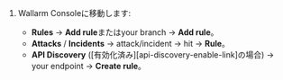 1. Wallarm Consoleに移動します:

    * **Rules** → **Add rule**またはyour branch → **Add rule**。
    * **Attacks** / **Incidents** → attack/incident → hit → **Rule**。
    * **API Discovery** ([有効化済み][api-discovery-enable-link]の場合) → your endpoint → **Create rule**。